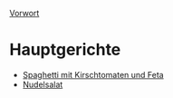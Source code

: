 [Vorwort](./Vorwort.md)

# Hauptgerichte

- [Spaghetti mit Kirschtomaten und Feta](./Spaghetti%20mit%20Kirschtomaten%20und%20Feta.md)
- [Nudelsalat](./Nudelsalat.md)
